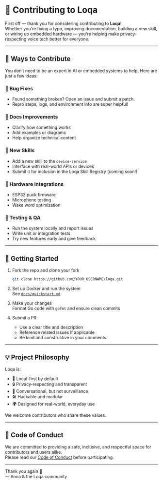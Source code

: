 # 🤝 Contributing to Loqa

First off — thank you for considering contributing to **Loqa**!  
Whether you're fixing a typo, improving documentation, building a new skill, or wiring up embedded hardware — you're helping make privacy-respecting voice tech better for everyone.

---

## 🧰 Ways to Contribute

You don’t need to be an expert in AI or embedded systems to help. Here are just a few ideas:

### 🐞 Bug Fixes
- Found something broken? Open an issue and submit a patch.
- Repro steps, logs, and environment info are super helpful!

### 🧹 Docs Improvements
- Clarify how something works
- Add examples or diagrams
- Help organize technical content

### 🧠 New Skills
- Add a new skill to the `device-service`
- Interface with real-world APIs or devices
- Submit it for inclusion in the Loqa Skill Registry (coming soon!)

### 🔌 Hardware Integrations
- ESP32 puck firmware
- Microphone testing
- Wake word optimization

### 🧪 Testing & QA
- Run the system locally and report issues
- Write unit or integration tests
- Try new features early and give feedback

---

## 🚀 Getting Started

1. Fork the repo and clone your fork  
   ```bash
   git clone https://github.com/YOUR_USERNAME/loqa.git
   ```

2. Set up Docker and run the system  
   See [`docs/quickstart.md`](./docs/quickstart.md)

3. Make your changes  
   Format Go code with `gofmt` and ensure clean commits

4. Submit a PR  
   - Use a clear title and description
   - Reference related issues if applicable
   - Be kind and constructive in your comments

---

## 💡 Project Philosophy

Loqa is:
- 🧱 Local-first by default
- 🔒 Privacy-respecting and transparent
- 💬 Conversational, but not surveillance
- 🛠️ Hackable and modular
- 🌍 Designed for real-world, everyday use

We welcome contributors who share these values.

---

## 📄 Code of Conduct

We are committed to providing a safe, inclusive, and respectful space for contributors and users alike.  
Please read our [Code of Conduct](./CODE_OF_CONDUCT.md) before participating.

---

Thank you again 💜  
— Anna & the Loqa community